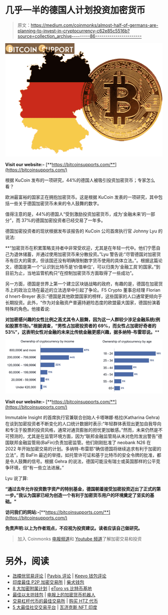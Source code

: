 # 几乎一半的德国人计划投资加密货币

> 原文：<https://medium.com/coinmonks/almost-half-of-germans-are-planning-to-invest-in-cryptocurrency-c62e85c5516b?source=collection_archive---------86----------------------->

![](img/38330ec9c0c3a3f7fa625b14565f92e9.png)

**Visit our website:-** [**https://bitcoinsupports.com/**](https://bitcoinsupports.com/)

根据 KuCoin 发布的一项研究，44%的德国人被吸引投资加密货币；专家怎么看？

欧洲最富裕的国家正在拥抱加密货币。这是根据 KuCoin 发表的一项研究，其中包括一些关于德国加密货币未来的令人鼓舞的数字。

值得注意的是，44%的德国人“受到激励投资加密货币，成为‘金融未来’的一部分”，而 37%的德国加密投资者已经交易了一年多。

德国加密投资者的现状根据发布该报告的 KuCoin 公司首席执行官 Johnny Lyu 的说法:

**“加密货币在积累策略支持者中非常受欢迎，尤其是在年轻一代中。他们宁愿自己为退休储蓄，并通过使用加密货币来分散投资。”Lyu 警告说:“尽管德国对加密货币有巨大的需求，但该国还没有明确限制数字货币使用的具体立法。”。根据这篇论文，德国是第一个“认识到比特币是‘价值单位’，可以归类为‘金融工具’的国家。”到目前为止，当地监管机构只“在控制加密货币方面取得了一些成功”。

另一方面，德国是世界上第一个建立区块链战略的政府，有趣的是，德国在加密货币上的政治立场在最近的立法选举中引起了争论。F5 Crypto 董事总经理 Florian d hnert-Breyer 表示:“德国是其他欧盟国家的榜样，这些国家的人口通常更倾向于长期投资。此外，“作为对金融资产普遍持避险态度的欧盟最大国家，德国扮演着特殊的角色。他接着说:

**对加密感兴趣的女性比例之高尤其令人鼓舞，因为这一人群较少涉足金融系统(例如股票市场)。”根据调查，“男性占加密投资者的 69%，而女性占加密好奇者的 53%”，这表明女性对金融的未来比传统金融更感兴趣，据多纳特-布雷耶说。****

![](img/34c76c968a0040dca90b0405865f727e.png)

**Visit our website:-** [**https://bitcoinsupports.com/**](https://bitcoinsupports.com/)

Immutable Insight 的首席执行官兼联合创始人卡塔琳娜·格拉(Katharina Gehra)在谈到加密投资者不断变化的人口统计数据时表示:“年轻群体表现出更加自我导向和专注于股票的投资风格，通常对通货膨胀的担忧更加敏感。”然而，未来仍然是不可预测的，尤其是在监管环境方面，因为“联邦金融监管局从未对危险发出警告”德国联邦金融监管局(BaFin)负责加密监管。他们刚刚批准了 neobank N26 在 2022 年开始加密交易的计划。多纳特-布雷耶“确信德国将继续追求有利于加密的立法”，而 BaFin 最近的举措，如托管许可证和基于比特币的安全令牌的批准，都是令人鼓舞的信号。根据 Gehra 的说法，德国可能没有瑞士或英国那样的公平竞争环境，但“有一些立法进展。”

Lyu 说了算:

**“通过去年允许投资数字资产的特别基金，德国朝着接受加密投资迈出了正式的第一步。”我认为国家已经为创造一个有利于加密货币用户的环境奠定了坚实的基础。"**

**访问我们的网站:-**[**https://bitcoinsupports.com/**](https://bitcoinsupports.com/)

**免责声明:以上为作者观点，不应视为投资建议。读者应该自己做研究。**

> 加入 Coinmonks [电报频道](https://t.me/coincodecap)和 [Youtube 频道](https://www.youtube.com/c/coinmonks/videos)了解加密交易和投资

# 另外，阅读

*   [氹欞侊贸易评论](https://coincodecap.com/anny-trade-review) | [Paybis 评论](https://coincodecap.com/paybis-review) | [Keevo 钱包评论](https://coincodecap.com/keevo-wallet-review)
*   [印度最佳 P2P 加密交易所](https://coincodecap.com/p2p-crypto-exchanges-in-india) | [柴犬钱包](https://coincodecap.com/baby-shiba-inu-wallets)
*   [8 大加密附属计划](https://coincodecap.com/crypto-affiliate-programs) | [eToro vs 比特币基地](https://coincodecap.com/etoro-vs-coinbase)
*   [最佳以太坊钱包](https://coincodecap.com/best-ethereum-wallets) | [电报上的加密货币机器人](https://coincodecap.com/telegram-crypto-bots)
*   [交易杠杆代币的最佳交易所](https://coincodecap.com/leveraged-token-exchanges) | [购买 HTZ 代币](https://coincodecap.com/how-to-buy-htz-token)
*   [5 大最佳社交交易平台](https://coincodecap.com/best-social-trading-platforms) | [瓦济克斯 NFT 印度](https://coincodecap.com/wazirx-nft-india)